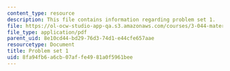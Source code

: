 ```yaml
---
content_type: resource
description: This file contains information regarding problem set 1.
file: https://ol-ocw-studio-app-qa.s3.amazonaws.com/courses/3-044-materials-processing-spring-2013/8fa94fb6a6cb07affe4981a0f5961bee_MIT3_044S13_pset1.pdf
file_type: application/pdf
parent_uid: 8e10cd44-bd29-76d3-74d1-e44cfe657aae
resourcetype: Document
title: Problem set 1
uid: 8fa94fb6-a6cb-07af-fe49-81a0f5961bee
---
```

